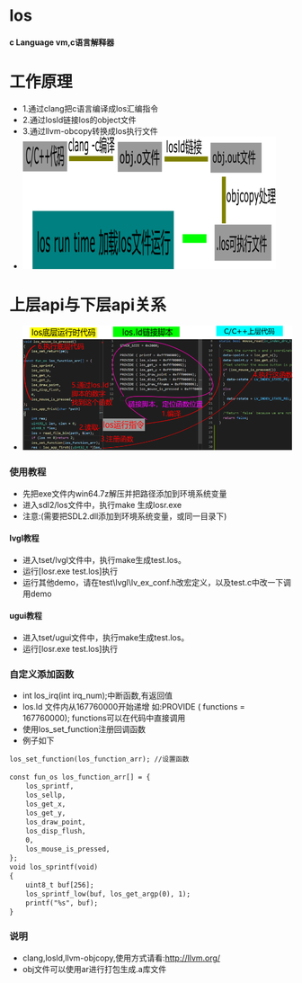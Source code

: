 # los
#### c Language vm,c语言解释器

# 工作原理
* 1.通过clang把c语言编译成los汇编指令
* 2.通过losld链接los的object文件
* 3.通过llvm-obcopy转换成los执行文件
* ![](./img/comp.png)
# 上层api与下层api关系
* ![](./img/run.png)
### 使用教程
* 先把exe文件内win64.7z解压并把路径添加到环境系统变量
* 进入sdl2/los文件中，执行make 生成losr.exe
* 注意:(需要把SDL2.dll添加到环境系统变量，或同一目录下)

#### lvgl教程
* 进入tset/lvgl文件中，执行make生成test.los。
* 运行[losr.exe test.los]执行
* 运行其他demo，请在test\lvgl\lv_ex_conf.h改宏定义，以及test.c中改一下调用demo

#### ugui教程
* 进入tset/ugui文件中，执行make生成test.los。
* 运行[losr.exe test.los]执行

### 自定义添加函数
* int los_irq(int irq_num);中断函数,有返回值
* los.ld 文件内从167760000开始递增 如:PROVIDE ( functions = 167760000); functions可以在代码中直接调用
* 使用los_set_function注册回调函数
* 例子如下
```
los_set_function(los_function_arr); //设置函数

const fun_os los_function_arr[] = {
    los_sprintf,
    los_sellp,
    los_get_x,
    los_get_y,
    los_draw_point,
    los_disp_flush,
    0,
    los_mouse_is_pressed,
};
void los_sprintf(void)
{
    uint8_t buf[256];
    los_sprintf_low(buf, los_get_argp(0), 1);
    printf("%s", buf);
}
```

### 说明
* clang,losld,llvm-objcopy,使用方式请看:http://llvm.org/
* obj文件可以使用ar进行打包生成.a库文件